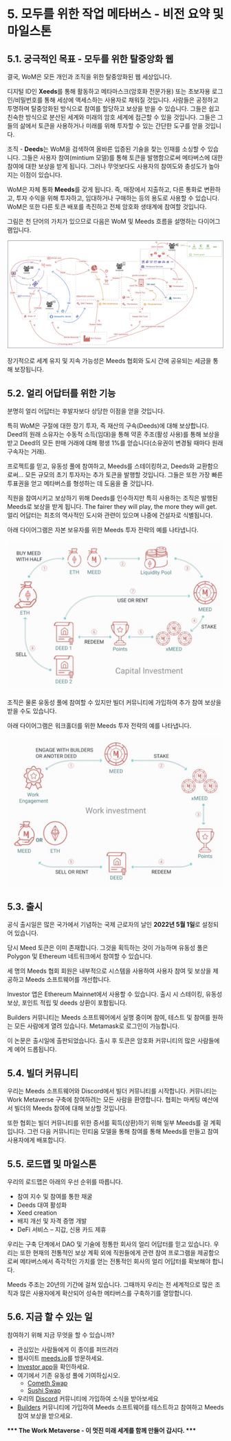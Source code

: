 # 5. 모두를 위한 작업 메타버스 - 비전 요약 및 마일스톤

## 5.1. 궁극적인 목표 - 모두를 위한 탈중앙화 웹

결국, WoM은 모든 개인과 조직을 위한 탈중앙화된 웹 세상입니다.

디지털 ID인 **Xeeds**를 통해 활동하고 메타마스크(암호화 전문가용) 또는 초보자용 로그인/비밀번호를 통해 세상에 액세스하는 사용자로 채워질 것입니다. 사람들은 공정하고 투명하며 탈중앙화된 방식으로 참여를 할당하고 보상을 받을 수 있습니다. 그들은 쉽고 친숙한 방식으로 분산된 세계와 미래의 암호 세계에 접근할 수 있을 것입니다. 그들은 그들의 삶에서 토큰을 사용하거나 미래를 위해 투자할 수 있는 간단한 도구를 얻을 것입니다.

조직 - **Deeds**는 WoM을 검색하여 올바른 입증된 기술을 찾는 인재를 소싱할 수 있습니다. 그들은 사용자 참여(mintium 모델)를 통해 토큰을 발행함으로써 메타버스에 대한 참여에 대한 보상을 받게 됩니다. 그러나 무엇보다도 사용자의 참여도와 충성도가 높아지는 이점이 있습니다.

WoM은 자체 통화 **Meeds**를 갖게 됩니다. 즉, 매장에서 지출하고, 다른 통화로 변환하고, 투자 수익을 위해 투자하고, 임대하거나 구매하는 등의 용도로 사용할 수 있습니다. WoM은 또한 다른 토큰 배포를 촉진하고 전체 암호화 생태계에 참여할 것입니다.

그림은 천 단어의 가치가 있으므로 다음은 WoM 및 Meeds 흐름을 설명하는 다이어그램입니다.

![WoM 및 Meeds 흐름](en/img/wom-flows.png)

장기적으로 세계 유지 및 지속 가능성은 Meeds 협회와 도시 간에 공유되는 세금을 통해 보장됩니다.

## 5.2. 얼리 어답터를 위한 기능

분명히 얼리 어답터는 후발자보다 상당한 이점을 얻을 것입니다.

특히 WoM은 구절에 대한 장기 투자, 즉 재산의 구속(Deeds)에 대해 보상합니다. Deed의 원래 소유자는 수동적 소득(임대)을 통해 약혼 주조(활성 사용)를 통해 보상을 받고 Deed의 모든 판매 거래에 대해 평생 1%를 얻습니다(소유권이 변경될 때마다 원래 구속자는 거래).

프로젝트를 믿고, 유동성 풀에 참여하고, Meeds를 스테이킹하고, Deeds와 교환함으로써... 모든 규모의 초기 투자자는 추가 토큰을 발행할 것입니다. 그들은 또한 가장 빠른 투표권을 얻고 메타버스를 형성하는 데 도움을 줄 것입니다.

직원을 참여시키고 보상하기 위해 Deeds를 인수하지만 특히 사용하는 조직은 발행된 Meeds로 보상을 받게 됩니다. The fairer they will play, the more they will get. 얼리 어답터는 최초의 역사적인 도시와 관련이 있으며 나중에 건설자로 식별됩니다.

아래 다이어그램은 자본 보유자를 위한 Meeds 투자 전략의 예를 나타냅니다.

![자본 보유자를 위한 Meeds 투자 전략](en/img/invest-capital.png)

조직은 물론 유동성 풀에 참여할 수 있지만 빌더 커뮤니티에 가입하여 추가 참여 보상을 받을 수도 있습니다.

아래 다이어그램은 워크홀더를 위한 Meeds 투자 전략의 예를 나타냅니다.

![워크홀더를 위한 Meeds 투자 전략](en/img/invest-work.png)

## 5.3. 출시

공식 출시일은 많은 국가에서 기념하는 국제 근로자의 날인 **2022년 5월 1일**로 설정되어 있습니다.

당시 Meed 토큰은 이미 존재합니다. 그것을 획득하는 것이 가능하며 유동성 풀은 Polygon 및 Ethereum 네트워크에서 참여할 수 있습니다.

세 명의 Meeds 협회 회원은 내부적으로 시스템을 사용하여 사용자 참여 및 보상을 제공하고 Meeds 소프트웨어를 개선합니다.

Investor 앱은 Ethereum Mainnet에서 사용할 수 있습니다. 출시 시 스테이킹, 유동성 보상, 포인트 적립 및 deeds 상환이 포함됩니다.

Builders 커뮤니티는 Meeds 소프트웨어에서 실행 중이며 참여, 테스트 및 참여를 원하는 모든 사람에게 열려 있습니다. Metamask로 로그인이 가능합니다.

이 논문은 출시일에 출판되었습니다. 출시 후 토큰은 암호화 커뮤니티의 많은 사람들에게 에어 드롭됩니다.

## 5.4. 빌더 커뮤니티

우리는 Meeds 소프트웨어와 Discord에서 빌더 커뮤니티를 시작합니다. 커뮤니티는 Work Metaverse 구축에 참여하려는 모든 사람을 환영합니다. 협회는 마케팅 예산에서 빌더의 Meeds 참여에 대해 보상할 것입니다.

또한 협회는 빌더 커뮤니티를 위한 증서를 획득(상환)하기 위해 일부 Meeds를 걸 계획입니다. 그런 다음 커뮤니티는 민티움 모델을 통해 참여를 통해 Meeds를 만들고 참여 사용자에게 배포합니다.

## 5.5. 로드맵 및 마일스톤

우리의 로드맵은 아래의 우선 순위를 따릅니다.

- 참여 지수 및 참여를 통한 채굴
- Deeds 대여 활성화
- Xeed creation
- 배지 개선 및 자격 증명 개발
- DeFi 서비스 – 지갑, 신용 카드 제휴

우리는 구축 단계에서 DAO 및 기술에 정통한 회사의 얼리 어답터를 믿고 있습니다. 우리는 또한 현재의 전통적인 보상 계획 외에 직원들에게 관련 참여 프로그램을 제공함으로써 메타버스에서 즉각적인 가치를 얻는 전통적인 회사의 얼리 어답터를 확보해야 합니다.

Meeds 주조는 20년의 기간에 걸쳐 있습니다. 그때까지 우리는 전 세계적으로 많은 조직과 많은 사용자에게 확산되어 성숙한 메타버스를 구축하기를 열망합니다.

## 5.6. 지금 할 수 있는 일

참여하기 위해 지금 무엇을 할 수 있습니까?

- 관심있는 사람들에게 이 종이를 퍼뜨려라
- 웹사이트 [meeds.io](https://www.meeds.io/)를 방문하세요.
- [Investor app](https://meeds.io/investors)을 확인하세요.
- 여기에서 기존 유동성 풀에 기여하십시오.
  - [Cometh Swap](https://swap.cometh.io/)
  - [Sushi Swap](https://sushi.com)
- 우리의 [Discord](https://discord.com/invite/hAuADSq3) 커뮤니티에 가입하여 소식을 받아보세요
- [Builders](https://meeds.io/builders) 커뮤니티에 가입하여 Meeds 소프트웨어를 테스트하고 참여하고 Meeds 참여 보상을 받으세요.

**\*\*\* The Work Metaverse - 이 멋진 미래 세계를 함께 만들어 갑시다. \*\*\***